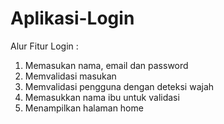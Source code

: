 # Aplikasi-Login

Alur Fitur Login :  
1. Memasukan nama, email dan password  
2. Memvalidasi masukan  
3. Memvalidasi pengguna dengan deteksi wajah  
4. Memasukkan nama ibu untuk validasi  
5. Menampilkan halaman home  
